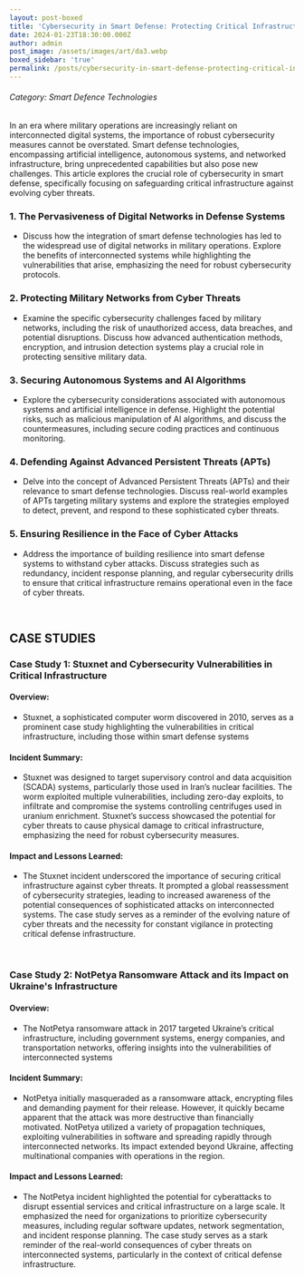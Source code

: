 ```yaml
---
layout: post-boxed
title: 'Cybersecurity in Smart Defense: Protecting Critical Infrastructure'
date: 2024-01-23T18:30:00.000Z
author: admin
post_image: /assets/images/art/da3.webp
boxed_sidebar: 'true'
permalink: /posts/cybersecurity-in-smart-defense-protecting-critical-infrastructure
---
```


###### Category: Smart Defence Technologies

In an era where military operations are increasingly reliant on interconnected digital systems, the importance of robust cybersecurity measures cannot be overstated. Smart defense technologies, encompassing artificial intelligence, autonomous systems, and networked infrastructure, bring unprecedented capabilities but also pose new challenges. This article explores the crucial role of cybersecurity in smart defense, specifically focusing on safeguarding critical infrastructure against evolving cyber threats.

### 1. The Pervasiveness of Digital Networks in Defense Systems

* Discuss how the integration of smart defense technologies has led to the widespread use of digital networks in military operations. Explore the benefits of interconnected systems while highlighting the vulnerabilities that arise, emphasizing the need for robust cybersecurity protocols.

### 2. Protecting Military Networks from Cyber Threats

* Examine the specific cybersecurity challenges faced by military networks, including the risk of unauthorized access, data breaches, and potential disruptions. Discuss how advanced authentication methods, encryption, and intrusion detection systems play a crucial role in protecting sensitive military data.

### 3. Securing Autonomous Systems and AI Algorithms

* Explore the cybersecurity considerations associated with autonomous systems and artificial intelligence in defense. Highlight the potential risks, such as malicious manipulation of AI algorithms, and discuss the countermeasures, including secure coding practices and continuous monitoring.

### 4. Defending Against Advanced Persistent Threats (APTs)

* Delve into the concept of Advanced Persistent Threats (APTs) and their relevance to smart defense technologies. Discuss real-world examples of APTs targeting military systems and explore the strategies employed to detect, prevent, and respond to these sophisticated cyber threats.

### 5. Ensuring Resilience in the Face of Cyber Attacks

* Address the importance of building resilience into smart defense systems to withstand cyber attacks. Discuss strategies such as redundancy, incident response planning, and regular cybersecurity drills to ensure that critical infrastructure remains operational even in the face of cyber threats.

<br>

## CASE STUDIES

### Case Study 1: Stuxnet and Cybersecurity Vulnerabilities in Critical Infrastructure

#### Overview:

* Stuxnet, a sophisticated computer worm discovered in 2010, serves as a prominent case study highlighting the vulnerabilities in critical infrastructure, including those within smart defense systems

#### Incident Summary:

* Stuxnet was designed to target supervisory control and data acquisition (SCADA) systems, particularly those used in Iran’s nuclear facilities. The worm exploited multiple vulnerabilities, including zero-day exploits, to infiltrate and compromise the systems controlling centrifuges used in uranium enrichment. Stuxnet’s success showcased the potential for cyber threats to cause physical damage to critical infrastructure, emphasizing the need for robust cybersecurity measures.

#### Impact and Lessons Learned:

* The Stuxnet incident underscored the importance of securing critical infrastructure against cyber threats. It prompted a global reassessment of cybersecurity strategies, leading to increased awareness of the potential consequences of sophisticated attacks on interconnected systems. The case study serves as a reminder of the evolving nature of cyber threats and the necessity for constant vigilance in protecting critical defense infrastructure.

<br>

### Case Study 2: NotPetya Ransomware Attack and its Impact on Ukraine's Infrastructure

#### Overview:

* The NotPetya ransomware attack in 2017 targeted Ukraine’s critical infrastructure, including government systems, energy companies, and transportation networks, offering insights into the vulnerabilities of interconnected systems

#### Incident Summary:

* NotPetya initially masqueraded as a ransomware attack, encrypting files and demanding payment for their release. However, it quickly became apparent that the attack was more destructive than financially motivated. NotPetya utilized a variety of propagation techniques, exploiting vulnerabilities in software and spreading rapidly through interconnected networks. Its impact extended beyond Ukraine, affecting multinational companies with operations in the region.

#### Impact and Lessons Learned:

* The NotPetya incident highlighted the potential for cyberattacks to disrupt essential services and critical infrastructure on a large scale. It emphasized the need for organizations to prioritize cybersecurity measures, including regular software updates, network segmentation, and incident response planning. The case study serves as a stark reminder of the real-world consequences of cyber threats on interconnected systems, particularly in the context of critical defense infrastructure.
